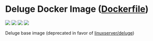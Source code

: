 # Deluge Docker Image ([Dockerfile](https://github.com/vladgh/docker_base_images/tree/master/deluge))

[![](https://images.microbadger.com/badges/image/vladgh/deluge.svg)](https://microbadger.com/images/vladgh/deluge "Get your own image badge on microbadger.com")
[![](https://images.microbadger.com/badges/version/vladgh/deluge.svg)](https://microbadger.com/images/vladgh/deluge "Get your own version badge on microbadger.com")
[![](https://images.microbadger.com/badges/commit/vladgh/deluge.svg)](https://microbadger.com/images/vladgh/deluge "Get your own commit badge on microbadger.com")
[![](https://images.microbadger.com/badges/license/vladgh/deluge.svg)](https://microbadger.com/images/vladgh/deluge "Get your own license badge on microbadger.com")

Deluge base image (deprecated in favor of [linuxserver/deluge](https://hub.docker.com/r/linuxserver/deluge))
